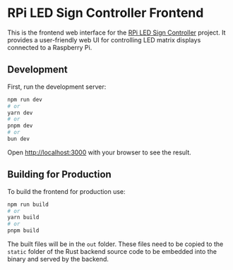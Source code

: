 # RPi LED Sign Controller Frontend

This is the frontend web interface for the [RPi LED Sign Controller](https://github.com/paviro/rpi-led-sign-controller) project. It provides a user-friendly web UI for controlling LED matrix displays connected to a Raspberry Pi.

## Development

First, run the development server:

```bash
npm run dev
# or
yarn dev
# or
pnpm dev
# or
bun dev
```

Open [http://localhost:3000](http://localhost:3000) with your browser to see the result.

## Building for Production

To build the frontend for production use:

```bash
npm run build
# or
yarn build
# or
pnpm build
```

The built files will be in the `out` folder. These files need to be copied to the `static` folder of the Rust backend source code to be embedded into the binary and served by the backend.